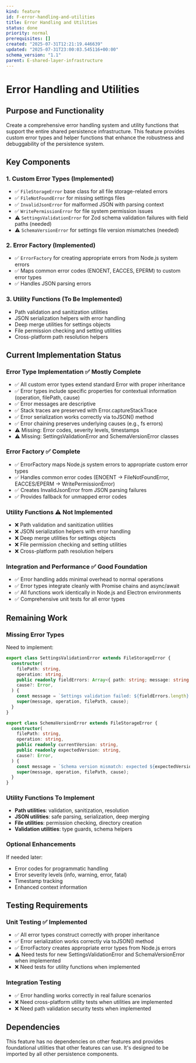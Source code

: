 ```yaml
---
kind: feature
id: F-error-handling-and-utilities
title: Error Handling and Utilities
status: done
priority: normal
prerequisites: []
created: "2025-07-31T12:21:19.446639"
updated: "2025-07-31T23:00:03.545116+00:00"
schema_version: "1.1"
parent: E-shared-layer-infrastructure
---
```


# Error Handling and Utilities

## Purpose and Functionality

Create a comprehensive error handling system and utility functions that support the entire shared persistence infrastructure. This feature provides custom error types and helper functions that enhance the robustness and debuggability of the persistence system.

## Key Components

### 1. Custom Error Types (Implemented)

- ✅ `FileStorageError` base class for all file storage-related errors
- ✅ `FileNotFoundError` for missing settings files
- ✅ `InvalidJsonError` for malformed JSON with parsing context
- ✅ `WritePermissionError` for file system permission issues
- ⚠️ `SettingsValidationError` for Zod schema validation failures with field paths (needed)
- ⚠️ `SchemaVersionError` for settings file version mismatches (needed)

### 2. Error Factory (Implemented)

- ✅ `ErrorFactory` for creating appropriate errors from Node.js system errors
- ✅ Maps common error codes (ENOENT, EACCES, EPERM) to custom error types
- ✅ Handles JSON parsing errors

### 3. Utility Functions (To Be Implemented)

- Path validation and sanitization utilities
- JSON serialization helpers with error handling
- Deep merge utilities for settings objects
- File permission checking and setting utilities
- Cross-platform path resolution helpers

## Current Implementation Status

### Error Type Implementation ✅ Mostly Complete

- ✅ All custom error types extend standard Error with proper inheritance
- ✅ Error types include specific properties for contextual information (operation, filePath, cause)
- ✅ Error messages are descriptive
- ✅ Stack traces are preserved with Error.captureStackTrace
- ✅ Error serialization works correctly via toJSON() method
- ✅ Error chaining preserves underlying causes (e.g., fs errors)
- ⚠️ Missing: Error codes, severity levels, timestamps
- ⚠️ Missing: SettingsValidationError and SchemaVersionError classes

### Error Factory ✅ Complete

- ✅ ErrorFactory maps Node.js system errors to appropriate custom error types
- ✅ Handles common error codes (ENOENT → FileNotFoundError, EACCES/EPERM → WritePermissionError)
- ✅ Creates InvalidJsonError from JSON parsing failures
- ✅ Provides fallback for unmapped error codes

### Utility Functions ⚠️ Not Implemented

- ❌ Path validation and sanitization utilities
- ❌ JSON serialization helpers with error handling
- ❌ Deep merge utilities for settings objects
- ❌ File permission checking and setting utilities
- ❌ Cross-platform path resolution helpers

### Integration and Performance ✅ Good Foundation

- ✅ Error handling adds minimal overhead to normal operations
- ✅ Error types integrate cleanly with Promise chains and async/await
- ✅ All functions work identically in Node.js and Electron environments
- ✅ Comprehensive unit tests for all error types

## Remaining Work

### Missing Error Types

Need to implement:

```typescript
export class SettingsValidationError extends FileStorageError {
  constructor(
    filePath: string,
    operation: string,
    public readonly fieldErrors: Array<{ path: string; message: string }>,
    cause?: Error,
  ) {
    const message = `Settings validation failed: ${fieldErrors.length} field errors`;
    super(message, operation, filePath, cause);
  }
}

export class SchemaVersionError extends FileStorageError {
  constructor(
    filePath: string,
    operation: string,
    public readonly currentVersion: string,
    public readonly expectedVersion: string,
    cause?: Error,
  ) {
    const message = `Schema version mismatch: expected ${expectedVersion}, got ${currentVersion}`;
    super(message, operation, filePath, cause);
  }
}
```

### Utility Functions To Implement

- **Path utilities**: validation, sanitization, resolution
- **JSON utilities**: safe parsing, serialization, deep merging
- **File utilities**: permission checking, directory creation
- **Validation utilities**: type guards, schema helpers

### Optional Enhancements

If needed later:

- Error codes for programmatic handling
- Error severity levels (info, warning, error, fatal)
- Timestamp tracking
- Enhanced context information

## Testing Requirements

### Unit Testing ✅ Implemented

- ✅ All error types construct correctly with proper inheritance
- ✅ Error serialization works correctly via toJSON() method
- ✅ ErrorFactory creates appropriate error types from Node.js errors
- ⚠️ Need tests for new SettingsValidationError and SchemaVersionError when implemented
- ❌ Need tests for utility functions when implemented

### Integration Testing

- ✅ Error handling works correctly in real failure scenarios
- ❌ Need cross-platform utility tests when utilities are implemented
- ❌ Need path validation security tests when implemented

## Dependencies

This feature has no dependencies on other features and provides foundational utilities that other features can use. It's designed to be imported by all other persistence components.

